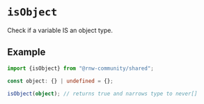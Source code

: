 # `isObject`

Check if a variable IS an object type.

## Example

```ts
import {isObject} from "@rnw-community/shared";

const object: {} | undefined = {};

isObject(object); // returns true and narrows type to never[]
```
